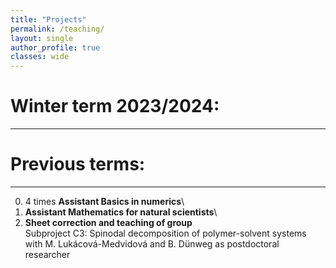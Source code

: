 ```yaml
---
title: "Projects"
permalink: /teaching/
layout: single
author_profile: true
classes: wide
---
```


Winter term 2023/2024:
==================
* * *


Previous terms:
==================
* * *

0. 4 times **Assistant Basics in numerics**\
0. **Assistant Mathematics for natural scientists**\
0. **Sheet correction and teaching of group**\
Subproject C3: Spinodal decomposition of polymer-solvent systems with M. Lukácová-Medvidová and B. Dünweg
as postdoctoral researcher
